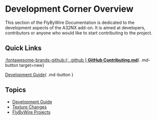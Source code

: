 # Development Corner Overview

This section of the FlyByWire Documentation is dedicated to the development aspects of the A32NX add-on. It is aimed at developers, contributors or anyone who would like to start contributing to the project.

## Quick Links


[:fontawesome-brands-github:{: .github } **GitHub Contributing.md**](https://github.com/flybywiresim/a32nx/blob/master/.github/Contributing.md){ .md-button target=new}

[Development Guide](dev-guide/index.md){ .md-button }

##  Topics

- [Development Guide](dev-guide/index.md)
- [Texture Changes](texture-changes.md)
- [FlyByWire Projects](development-projects/)

